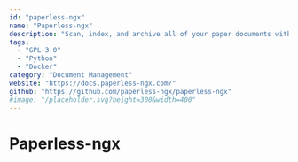 ```yaml
---
id: "paperless-ngx"
name: "Paperless-ngx"
description: "Scan, index, and archive all of your paper documents with an improved interface (fork of Paperless)."
tags:
  - "GPL-3.0"
  - "Python"
  - "Docker"
category: "Document Management"
website: "https://docs.paperless-ngx.com/"
github: "https://github.com/paperless-ngx/paperless-ngx"
#image: "/placeholder.svg?height=300&width=400"
---
```


# Paperless-ngx
